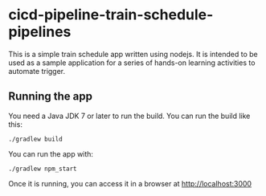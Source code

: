 # cicd-pipeline-train-schedule-pipelines

This is a simple train schedule app written using nodejs. It is intended to be used as a sample application for a series of hands-on learning activities to automate trigger.

## Running the app

You need a Java JDK 7 or later to run the build. You can run the build like this:

    ./gradlew build

You can run the app with:

    ./gradlew npm_start

Once it is running, you can access it in a browser at [http://localhost:3000](http://localhost:3000)
